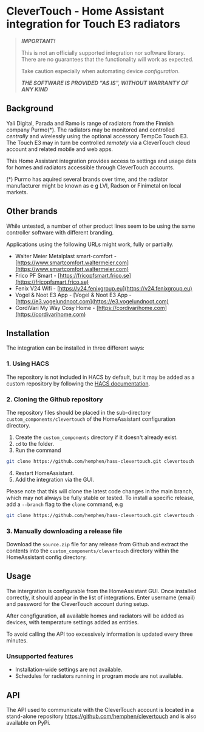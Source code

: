 # CleverTouch - Home Assistant integration for Touch E3 radiators

> ***IMPORTANT!***
>
> This is not an officially supported integration nor software library.
> There are no guarantees that the functionality will work as expected.
>
> Take caution especially when automating device _configuration_.
>
> ***THE SOFTWARE IS PROVIDED "AS IS", WITHOUT WARRANTY OF ANY KIND***

## Background

Yali Digital, Parada and Ramo is range of radiators from the Finnish company Purmo(*). The radiators may be monitored and controlled
_centrally_ and wirelessly using the optional accessory TempCo Touch E3. The Touch E3 may in turn
be controlled _remotely_ via a CleverTouch cloud account and related mobile and web
apps.

This Home Assistant integration provides access to settings and usage data for homes and radiators accessible through CleverTouch accounts.

(*) Purmo has aquired several brands over time, and the radiator manufacturer might be known as e g LVI, Radson or Finimetal on local markets.

## Other brands

While untested, a number of other product lines seem to be using the same controller software with different branding.

Applications using the following URLs might work, fully or partially.

* Walter Meier Metalplast smart-comfort - [https://www.smartcomfort.waltermeier.com](https://www.smartcomfort.waltermeier.com)
* Frico PF Smart - [https://fricopfsmart.frico.se](https://fricopfsmart.frico.se)
* Fenix V24 Wifi - [https://v24.fenixgroup.eu](https://v24.fenixgroup.eu)
* Vogel & Noot E3 App - [Vogel & Noot E3 App - [https://e3.vogelundnoot.com](https://e3.vogelundnoot.com)
* CordiVari My Way Cosy Home - [https://cordivarihome.com](https://cordivarihome.com)

## Installation

The integration can be installed in three different ways:

### 1. Using HACS
The repository is not included in HACS by default, but it may be added as a custom repository by
following the [HACS documentation](https://hacs.xyz/docs/faq/custom_repositories/).

### 2. Cloning the Github repository
The repository files should be placed in the sub-directory `custom_components/clevertouch`
of the HomeAssistant configuration directory.

1. Create the `custom_components` directory if it doesn't already exist.
2. `cd` to the folder.
3. Run the command

```bash
git clone https://github.com/hemphen/hass-clevertouch.git clevertouch
```

4. Restart HomeAssistant.
5. Add the integration via the GUI.

Please note that this will clone the latest code changes in the main branch, which
may not always be fully stable or tested. To install a specific release, add
a `--branch` flag to the `clone` command, e.g

```bash
git clone https://github.com/hemphen/hass-clevertouch.git clevertouch --branch v0.2.4
```

### 3. Manually downloading a release file

Download the `source.zip` file for any release from Github and extract the contents into
the `custom_components/clevertouch` directory within the HomeAssistant config directory.

## Usage

The intergration is configurable from the HomeAssistant GUI. Once installed correctly, it should appear in the list of integrations.
Enter username (email) and password for the CleverTouch account during setup.

After congfiguration, all available homes and radiators will be added as devices, with temperature settings
added as entities.

To avoid calling the API too excessively information is updated every three minutes.

### Unsupported features

* Installation-wide settings are not available.
* Schedules for radiators running in program mode are not available.

## API

The API used to communicate with the CleverTouch account is located in a stand-alone repository
https://github.com/hemphen/clevertouch and is also available on PyPi.

